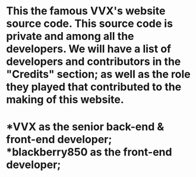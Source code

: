 This the famous VVX's website source code. This source code is private and among all the developers. We will have a list of developers and contributors in the "Credits" section; as well as the role they played that contributed to the making of this website.
===================================================================
*VVX as the senior back-end & front-end developer;
*blackberry850 as the front-end developer;
===================================================================
